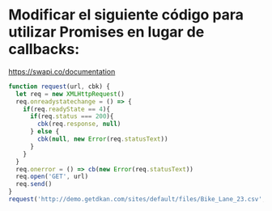 # Modificar el siguiente código para utilizar Promises en lugar de callbacks:

https://swapi.co/documentation

```js
function request(url, cbk) {
  let req = new XMLHttpRequest()
  req.onreadystatechange = () => {
    if(req.readyState == 4){
      if(req.status === 200){
        cbk(req.response, null)
      } else {
        cbk(null, new Error(req.statusText))
      }
    }
  }
  req.onerror = () => cb(new Error(req.statusText))
  req.open('GET', url)
  req.send()
}
request('http://demo.getdkan.com/sites/default/files/Bike_Lane_23.csv', (response, error) => console.log(response, error))
```